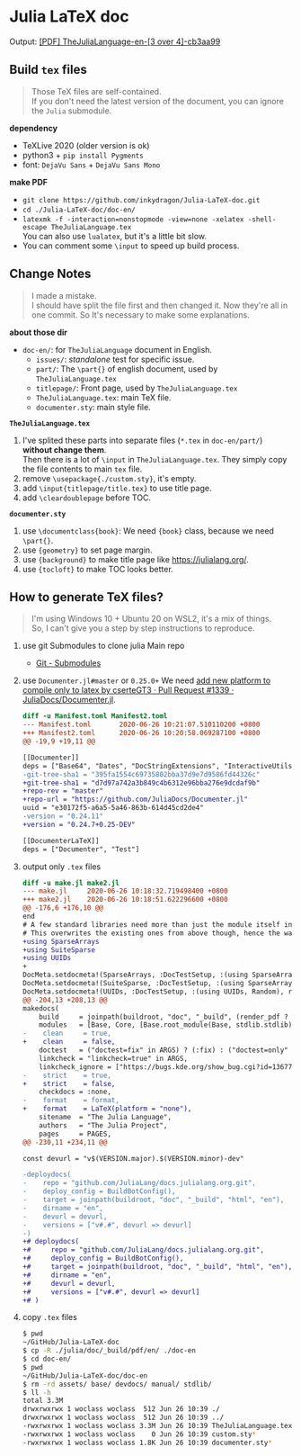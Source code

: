 # Julia LaTeX doc

Output: [[PDF] TheJuliaLanguage-en-[3 over 4]-cb3aa99](https://drive.google.com/file/d/1UAA04EVCNmApiuypIj_guDbcJUltZLCm/view?usp=sharing)


## Build `tex` files

> Those TeX files are self-contained.  
> If you don't need the latest version of the document, you can ignore the `Julia` submodule.

**dependency**
+ TeXLive 2020 (older version is ok)
+ python3 + `pip install Pygments`
+ font: `DejaVu Sans` + `DejaVu Sans Mono`

**make PDF**
+ `git clone https://github.com/inkydragon/Julia-LaTeX-doc.git`
+ `cd ./Julia-LaTeX-doc/doc-en/`
+ `latexmk -f -interaction=nonstopmode -view=none -xelatex -shell-escape TheJuliaLanguage.tex`  
    You can also use `lualatex`, but it's a little bit slow.
+ You can comment some `\input` to speed up build process.


## Change Notes

> I made a mistake.   
> I should have split the file first and then changed it. Now they're all in one commit.
> So It's necessary to make some explanations.

**about those dir**
+ `doc-en/`: for `TheJuliaLanguage` document in English.
    + `issues/`: *standalone* test for specific issue.
    + `part/`: The `\part{}` of english document, used by `TheJuliaLanguage.tex`
    + `titlepage/`: Front page, used by `TheJuliaLanguage.tex`
    + `TheJuliaLanguage.tex`: main TeX file.
    + `documenter.sty`: main style file.

**`TheJuliaLanguage.tex`**

1. I've splited these parts into separate files (`*.tex` in `doc-en/part/`) **without change them**.  
    Then there is a lot of `\input` in `TheJuliaLanguage.tex`.
    They simply copy the file contents to main `tex` file.
2. remove `\usepackage{./custom.sty}`, it's empty.
3. add `\input{titlepage/title.tex}` to use title page.
4. add `\cleardoublepage` before TOC.

**`documenter.sty`**
1. use `\documentclass{book}`: We need `{book}` class, because we need `\part{}`.
2. use `{geometry}` to set page margin.
3. use `{background}` to make title page like https://julialang.org/.
4. use `{tocloft}` to make TOC looks better.


## How to generate TeX files?

> I'm using Windows 10 + Ubuntu 20 on WSL2, it's a mix of things.  
> So, I can't give you a step by step instructions to reproduce.

1. use git Submodules to clone julia Main repo
    - [Git - Submodules](https://git-scm.com/book/en/v2/Git-Tools-Submodules)
2. use `Documenter.jl#master` or `0.25.0+`
    We need [add new platform to compile only to latex by cserteGT3 · Pull Request #1339 · JuliaDocs/Documenter.jl](https://github.com/JuliaDocs/Documenter.jl/pull/1339).

    ```diff
    diff -u Manifest.toml Manifest2.toml
    --- Manifest.toml       2020-06-26 10:21:07.510110200 +0800
    +++ Manifest2.toml      2020-06-26 10:20:58.069287100 +0800
    @@ -19,9 +19,11 @@

    [[Documenter]]
    deps = ["Base64", "Dates", "DocStringExtensions", "InteractiveUtils", "JSON", "LibGit2", "Logging", "Markdown", "REPL", "Test", "Unicode"]
    -git-tree-sha1 = "395fa1554c69735802bba37d9e7d9586fd44326c"
    +git-tree-sha1 = "d7d97a742a3b849c4b6312e96bba276e9dcdaf9b"
    +repo-rev = "master"
    +repo-url = "https://github.com/JuliaDocs/Documenter.jl"
    uuid = "e30172f5-a6a5-5a46-863b-614d45cd2de4"
    -version = "0.24.11"
    +version = "0.24.7+0.25-DEV"

    [[DocumenterLaTeX]]
    deps = ["Documenter", "Test"]
    ```

3. output only `.tex` files

    ```diff
    diff -u make.jl make2.jl
    --- make.jl     2020-06-26 10:18:32.719498400 +0800
    +++ make2.jl    2020-06-26 10:18:51.622296600 +0800
    @@ -176,6 +176,10 @@
    end
    # A few standard libraries need more than just the module itself in the DocTestSetup.
    # This overwrites the existing ones from above though, hence the warn=false.
    +using SparseArrays
    +using SuiteSparse
    +using UUIDs
    +
    DocMeta.setdocmeta!(SparseArrays, :DocTestSetup, :(using SparseArrays, LinearAlgebra), recursive=true, warn=false)
    DocMeta.setdocmeta!(SuiteSparse, :DocTestSetup, :(using SparseArrays, LinearAlgebra, SuiteSparse), recursive=true, warn=false)
    DocMeta.setdocmeta!(UUIDs, :DocTestSetup, :(using UUIDs, Random), recursive=true, warn=false)
    @@ -204,13 +208,13 @@
    makedocs(
        build     = joinpath(buildroot, "doc", "_build", (render_pdf ? "pdf" : "html"), "en"),
        modules   = [Base, Core, [Base.root_module(Base, stdlib.stdlib) for stdlib in STDLIB_DOCS]...],
    -    clean     = true,
    +    clean     = false,
        doctest   = ("doctest=fix" in ARGS) ? (:fix) : ("doctest=only" in ARGS) ? (:only) : ("doctest=true" in ARGS) ? true : false,
        linkcheck = "linkcheck=true" in ARGS,
        linkcheck_ignore = ["https://bugs.kde.org/show_bug.cgi?id=136779"], # fails to load from nanosoldier?
    -    strict    = true,
    +    strict    = false,
        checkdocs = :none,
    -    format    = format,
    +    format    = LaTeX(platform = "none"),
        sitename  = "The Julia Language",
        authors   = "The Julia Project",
        pages     = PAGES,
    @@ -230,11 +234,11 @@

    const devurl = "v$(VERSION.major).$(VERSION.minor)-dev"

    -deploydocs(
    -    repo = "github.com/JuliaLang/docs.julialang.org.git",
    -    deploy_config = BuildBotConfig(),
    -    target = joinpath(buildroot, "doc", "_build", "html", "en"),
    -    dirname = "en",
    -    devurl = devurl,
    -    versions = ["v#.#", devurl => devurl]
    -)
    +# deploydocs(
    +#     repo = "github.com/JuliaLang/docs.julialang.org.git",
    +#     deploy_config = BuildBotConfig(),
    +#     target = joinpath(buildroot, "doc", "_build", "html", "en"),
    +#     dirname = "en",
    +#     devurl = devurl,
    +#     versions = ["v#.#", devurl => devurl]
    +# )
    ```

4. copy `.tex` files
    ```sh
    $ pwd
    ~/GitHub/Julia-LaTeX-doc
    $ cp -R ./julia/doc/_build/pdf/en/ ./doc-en
    $ cd doc-en/
    $ pwd
    ~/GitHub/Julia-LaTeX-doc/doc-en
    $ rm -rd assets/ base/ devdocs/ manual/ stdlib/
    $ ll -h
    total 3.3M
    drwxrwxrwx 1 woclass woclass  512 Jun 26 10:39 ./
    drwxrwxrwx 1 woclass woclass  512 Jun 26 10:39 ../
    -rwxrwxrwx 1 woclass woclass 3.3M Jun 26 10:39 TheJuliaLanguage.tex*
    -rwxrwxrwx 1 woclass woclass    0 Jun 26 10:39 custom.sty*
    -rwxrwxrwx 1 woclass woclass 1.8K Jun 26 10:39 documenter.sty*
    ```
